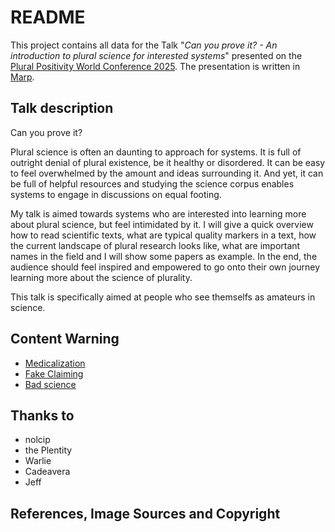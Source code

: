 # README

This project contains all data for the Talk "*Can you prove it? - An introduction to plural science for interested systems*" presented on the [Plural Positivity World Conference 2025](https://powertotheplurals.com/ppwc). The presentation is written in [Marp](https://marp.app/).

## Talk description

Can you prove it?

Plural science is often an daunting to approach for systems. It is full of outright denial of plural existence, be it healthy or disordered. It can be easy to feel overwhelmed by the amount and ideas surrounding it. And yet, it can be full of helpful resources and studying the science corpus enables systems to engage in discussions on equal footing.

My talk is aimed towards systems who are interested into learning more about plural science, but feel intimidated by it. I will give a quick overview how to read scientific texts, what are typical quality markers in a text, how the current landscape of plural research looks like, what are important names in the field and I will show some papers as example. In the end, the audience should feel inspired and empowered to go onto their own journey learning more about the science of plurality.

This talk is specifically aimed at people who see themselfs as amateurs in science.

## Content Warning

- [Medicalization](https://en.wikipedia.org/wiki/Medicalization)
- [Fake Claiming]()
- [Bad science]()

## Thanks to

- nolcip
- the Plentity
- Warlie
- Cadeavera
- Jeff

## References, Image Sources and Copyright
